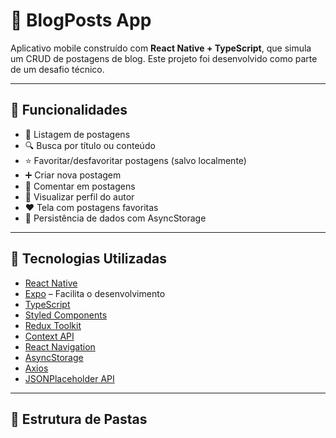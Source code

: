# 📱 BlogPosts App

Aplicativo mobile construído com **React Native + TypeScript**, que simula um CRUD de postagens de blog. Este projeto foi desenvolvido como parte de um desafio técnico.

---

## 🧩 Funcionalidades

- 📄 Listagem de postagens
- 🔍 Busca por título ou conteúdo
- ⭐ Favoritar/desfavoritar postagens (salvo localmente)
- ➕ Criar nova postagem
- 💬 Comentar em postagens
- 👤 Visualizar perfil do autor
- ❤️ Tela com postagens favoritas
- 🔄 Persistência de dados com AsyncStorage

---

## 🧪 Tecnologias Utilizadas

- [React Native](https://reactnative.dev/)
- [Expo](https://expo.dev/) – Facilita o desenvolvimento
- [TypeScript](https://www.typescriptlang.org/)
- [Styled Components](https://styled-components.com/)
- [Redux Toolkit](https://redux-toolkit.js.org/)
- [Context API](https://reactjs.org/docs/context.html)
- [React Navigation](https://reactnavigation.org/)
- [AsyncStorage](https://react-native-async-storage.github.io/async-storage/)
- [Axios](https://axios-http.com/)
- [JSONPlaceholder API](https://jsonplaceholder.typicode.com/)

---

## 🧱 Estrutura de Pastas

